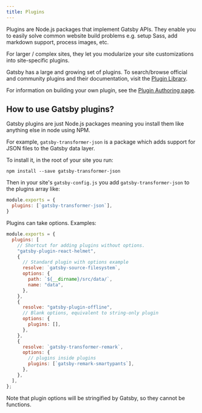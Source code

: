 ```yaml
---
title: Plugins
---
```


Plugins are Node.js packages that implement Gatsby APIs. They enable you to
easily solve common website build problems e.g. setup Sass, add markdown
support, process images, etc.

For larger / complex sites, they let you modularize your site customizations
into site-specific plugins.

Gatsby has a large and growing set of plugins. To search/browse official and
community plugins and their documentation, visit the [Plugin Library](/packages/).

For information on building your own plugin, see the [Plugin Authoring page](/docs/plugin-authoring/).

## How to use Gatsby plugins?

Gatsby plugins are just Node.js packages meaning you install them like anything else in
node using NPM.

For example, `gatsby-transformer-json` is a package which adds support for JSON
files to the Gatsby data layer.

To install it, in the root of your site you run:

`npm install --save gatsby-transformer-json`

Then in your site's `gatsby-config.js` you add `gatsby-transformer-json`
to the plugins array like:

```javascript
module.exports = {
  plugins: [`gatsby-transformer-json`],
}
```

Plugins can take options. Examples:

```javascript
module.exports = {
  plugins: [
    // Shortcut for adding plugins without options.
    "gatsby-plugin-react-helmet",
    {
      // Standard plugin with options example
      resolve: `gatsby-source-filesystem`,
      options: {
        path: `${__dirname}/src/data/`,
        name: "data",
      },
    },
    {
      resolve: "gatsby-plugin-offline",
      // Blank options, equivalent to string-only plugin
      options: {
        plugins: [],
      },
    },
    {
      resolve: `gatsby-transformer-remark`,
      options: {
        // plugins inside plugins
        plugins: [`gatsby-remark-smartypants`],
      },
    },
  ],
};
```

Note that plugin options will be stringified by Gatsby, so they cannot be functions.
